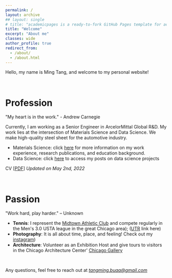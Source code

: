 ```yaml
---
permalink: /
layout: archive
## layout: single
# title: "academicpages is a ready-to-fork GitHub Pages template for academic personal websites"
title: "Welcome"
excerpt: "About me"
classes: wide
author_profile: true
redirect_from:
  - /about/
  - /about.html
---
```


<!-- # Welcome to my site! -->

Hello, my name is Ming Tang, and welcome to my personal website!

<br/>

# Profession
"My heart is in the work." - Andrew Carnegie

Currently, I am working as a Senior Engineer in ArcelorMittal Global R&D. My work lies at the intersection of Materials Science and Data Science. We make high-quality steel sheet for the automotive industry.
- Materials Science: click [here](https://tangming2008.github.io//cv/) for more information on my work experience, research publications, and  education background.
- Data Science: click [here](https://tangming2008.github.io//portfolio/) to access my posts on data science projects

CV [[PDF](/files/CV_MingTang.pdf)]  *Updated on May 2nd, 2022*

<br/>

# Passion
"Work hard, play harder." – Unknown

- **Tennis**: I represent the [Midtown Athletic Club](https://www.midtown.com/tennis) and compete regularly in the Men's 3.0 USTA league in the great Chicago area); ([UTR](https://app.universaltennis.com/profiles/2947726) link here)
- **Photography**: It is all about time, place, and feeling! Check out my [instagram](https://www.instagram.com/tangming2008/?hl=en))
- **Architecture**: Volunteer as an Exhibition Host and give tours to visitors in the Chicago Architecture Center' [Chicago Gallery](https://www.architecture.org/exhibits/exhibit/chicago-gallery/)

<br/>

Any questions, feel free to reach out at *tangming.buaa@gmail.com*

<!--
* Work hard and play harder
-->
